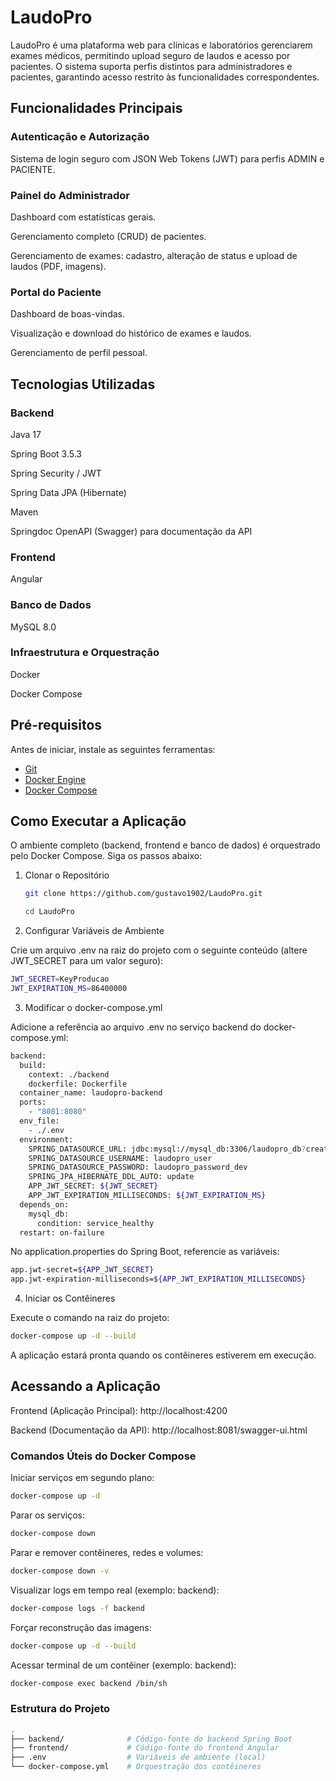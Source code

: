 # LaudoPro

LaudoPro é uma plataforma web para clínicas e laboratórios gerenciarem exames médicos, permitindo upload seguro de laudos e acesso por pacientes. O sistema suporta perfis distintos para administradores e pacientes, garantindo acesso restrito às funcionalidades correspondentes.

## Funcionalidades Principais

### Autenticação e Autorização

Sistema de login seguro com JSON Web Tokens (JWT) para perfis ADMIN e PACIENTE.

### Painel do Administrador

Dashboard com estatísticas gerais.

Gerenciamento completo (CRUD) de pacientes.

Gerenciamento de exames: cadastro, alteração de status e upload de laudos (PDF, imagens).

### Portal do Paciente

Dashboard de boas-vindas.

Visualização e download do histórico de exames e laudos.

Gerenciamento de perfil pessoal.

## Tecnologias Utilizadas

### Backend

Java 17

Spring Boot 3.5.3

Spring Security / JWT

Spring Data JPA (Hibernate)

Maven

Springdoc OpenAPI (Swagger) para documentação da API

### Frontend

Angular

### Banco de Dados

MySQL 8.0

### Infraestrutura e Orquestração

Docker

Docker Compose

## Pré-requisitos

Antes de iniciar, instale as seguintes ferramentas:

- [Git](https://git-scm.com/)
- [Docker Engine](https://docs.docker.com/engine/install/)
- [Docker Compose](https://docs.docker.com/compose/install/)


## Como Executar a Aplicação

O ambiente completo (backend, frontend e banco de dados) é orquestrado pelo Docker Compose. Siga os passos abaixo:

1. Clonar o Repositório
    ```bash
    git clone https://github.com/gustavo1902/LaudoPro.git

    cd LaudoPro
   ```

2. Configurar Variáveis de Ambiente

Crie um arquivo .env na raiz do projeto com o seguinte conteúdo (altere JWT_SECRET para um valor seguro):

```bash
JWT_SECRET=KeyProducao
JWT_EXPIRATION_MS=86400000
```

3. Modificar o docker-compose.yml

Adicione a referência ao arquivo .env no serviço backend do docker-compose.yml:

```bash
backend:
  build:
    context: ./backend
    dockerfile: Dockerfile
  container_name: laudopro-backend
  ports:
    - "8081:8080"
  env_file:
    - ./.env
  environment:
    SPRING_DATASOURCE_URL: jdbc:mysql://mysql_db:3306/laudopro_db?createDatabaseIfNotExist=true&useSSL=false&allowPublicKeyRetrieval=true
    SPRING_DATASOURCE_USERNAME: laudopro_user
    SPRING_DATASOURCE_PASSWORD: laudopro_password_dev
    SPRING_JPA_HIBERNATE_DDL_AUTO: update
    APP_JWT_SECRET: ${JWT_SECRET}
    APP_JWT_EXPIRATION_MILLISECONDS: ${JWT_EXPIRATION_MS}
  depends_on:
    mysql_db:
      condition: service_healthy
  restart: on-failure
```

No application.properties do Spring Boot, referencie as variáveis:

```bash
app.jwt-secret=${APP_JWT_SECRET}
app.jwt-expiration-milliseconds=${APP_JWT_EXPIRATION_MILLISECONDS}
```

4. Iniciar os Contêineres

Execute o comando na raiz do projeto:

```bash
docker-compose up -d --build
```

A aplicação estará pronta quando os contêineres estiverem em execução.

## Acessando a Aplicação

Frontend (Aplicação Principal): http://localhost:4200

Backend (Documentação da API): http://localhost:8081/swagger-ui.html


### Comandos Úteis do Docker Compose

Iniciar serviços em segundo plano:

```bash
docker-compose up -d
```

Parar os serviços:
```bash
docker-compose down
```

Parar e remover contêineres, redes e volumes:

```bash
docker-compose down -v
```

Visualizar logs em tempo real (exemplo: backend):
```bash
docker-compose logs -f backend
```

Forçar reconstrução das imagens:

```bash
docker-compose up -d --build
```

Acessar terminal de um contêiner (exemplo: backend):
```bash
docker-compose exec backend /bin/sh
```

### Estrutura do Projeto
```bash
.
├── backend/              # Código-fonte do backend Spring Boot
├── frontend/             # Código-fonte do frontend Angular
├── .env                  # Variáveis de ambiente (local)
└── docker-compose.yml    # Orquestração dos contêineres
```
